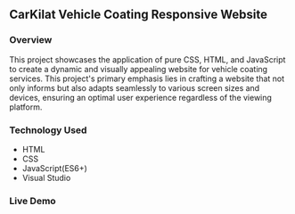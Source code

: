 ## CarKilat Vehicle Coating Responsive Website

### Overview

This project showcases the application of pure CSS, HTML, and JavaScript to create a dynamic and visually appealing website for vehicle coating services. This project's primary emphasis lies in crafting a website that not only informs but also adapts seamlessly to various screen sizes and devices, ensuring an optimal user experience regardless of the viewing platform.

### Technology Used

- HTML
- CSS
- JavaScript(ES6+)
- Visual Studio

 ### Live Demo
  


